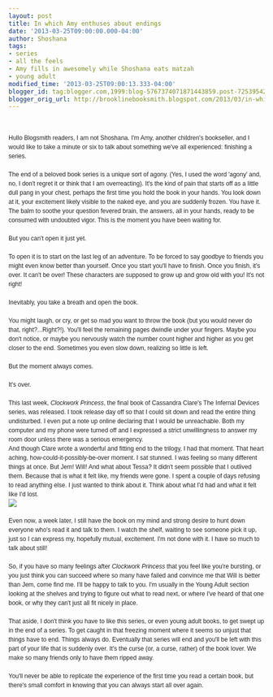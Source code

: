 ```yaml
---
layout: post
title: In which Amy enthuses about endings
date: '2013-03-25T09:00:00.000-04:00'
author: Shoshana
tags:
- series
- all the feels
- Amy fills in awesomely while Shoshana eats matzah
- young adult
modified_time: '2013-03-25T09:00:13.333-04:00'
blogger_id: tag:blogger.com,1999:blog-5767374071871443859.post-7253954203873559490
blogger_orig_url: http://brooklinebooksmith.blogspot.com/2013/03/in-which-amy-enthuses-about-endings.html
---
```


<br /><div class="im" style="color: #222222; font-family: Helvetica, Arial, sans-serif; font-size: 12px; line-height: 18px;">Hullo Blogsmith readers, I am not Shoshana. I'm Amy, another children's bookseller, and I would like to take a minute or six to talk about something we've all experienced: finishing a series.<br /><br />The end of a beloved book series is a unique sort of agony. (Yes, I used the word 'agony' and, no, I don't regret it or think that I am overreacting). It's the kind of pain that starts off as a little dull pang in your chest, perhaps the first time you hold the book in your hands. You look down at it, your excitement likely visible to the naked eye, and you are suddenly frozen. You have it. The balm to soothe your question fevered brain, the answers, all in your hands, ready to be consumed with undoubted vigor. This is the moment you have been waiting for.<br /><br />But you can't open it just yet.<br /><br />To open it is to start on the last leg of an adventure. To be forced to say goodbye to friends you might even know better than yourself. Once you start you'll have to finish. Once you finish, it's over. It can't be over! These characters are supposed to grow up and grow old with you! It's not right!<br /><br />Inevitably, you take a breath and open the book.<br /><br />You might laugh, or cry, or get so mad you want to throw the book (but you would never do that, right?...Right?!). You'll feel the remaining pages dwindle under your fingers. Maybe you don't notice, or maybe you nervously watch the number count higher and higher as you get closer to the end. Sometimes you even slow down, realizing so little is left.<br /><br />But the moment always comes.<br /><br />It's over.<br /><br />This last week, <i>Clockwork Princess</i>, the final book of Cassandra Clare's The Infernal Devices series, was released. I took release day off so that I could sit down and read the entire thing undisturbed. I even put a note up online declaring that I would be unreachable. Both my computer and my phone were turned off and I expressed a strict unwillingness to answer my room door unless there was a serious emergency.<br /></div><span style="color: #222222; font-family: Helvetica, Arial, sans-serif; font-size: 12px; line-height: 18px;">And though Clare wrote a wonderful and fitting end to the trilogy, I had that moment. That heart aching, how-could-it-possibly-be-over moment. I sat stunned. I was feeling so many different things at once. But Jem! Will! And what about Tessa? It didn't seem possible that I outlived them. Because that is what it felt like, my friends were gone. I spent a couple of days refusing to read anything else. I just wanted to think about it. Think about what I'd had and what it felt like I'd lost.</span><br style="color: #222222; font-family: Helvetica, Arial, sans-serif; font-size: 12px; line-height: 18px;" /><div class="yj6qo ajU" style="color: #222222; font-family: Helvetica, Arial, sans-serif; font-size: 12px; line-height: 18px;"><div class="ajR" id=":7e" tabindex="0"><img class="ajT" src="https://mail.google.com/mail/u/0/images/cleardot.gif" /></div></div><span style="color: #222222; font-family: Helvetica, Arial, sans-serif; font-size: 12px; line-height: 18px;"></span><br style="color: #222222; font-family: Helvetica, Arial, sans-serif; font-size: 12px; line-height: 18px;" /><span style="color: #222222; font-family: Helvetica, Arial, sans-serif; font-size: 12px; line-height: 18px;">Even now, a week later, I still have the book on my mind and strong desire to hunt down everyone who's read it and talk to them. I watch the shelf, waiting to see someone pick it up, just so I can express my, hopefully mutual, excitement. I'm not done with it. I have so much to talk about still!</span><br style="color: #222222; font-family: Helvetica, Arial, sans-serif; font-size: 12px; line-height: 18px;" /><br style="color: #222222; font-family: Helvetica, Arial, sans-serif; font-size: 12px; line-height: 18px;" /><span style="color: #222222; font-family: Helvetica, Arial, sans-serif; font-size: 12px; line-height: 18px;">So, if you have so many feelings after <i>Clockwork Princess</i> that you feel like you're bursting, or you just think you can succeed where so many have failed and convince me that Will is better than Jem, come find me. I'll be happy to talk to you. I'm usually in the Young Adult section looking at the shelves and trying to figure out what to read next, or where I've heard of that one book, or why they can't just all fit nicely in place.</span><br style="color: #222222; font-family: Helvetica, Arial, sans-serif; font-size: 12px; line-height: 18px;" /><span style="color: #222222; font-family: Helvetica, Arial, sans-serif; font-size: 12px; line-height: 18px;"></span><br style="color: #222222; font-family: Helvetica, Arial, sans-serif; font-size: 12px; line-height: 18px;" /><span style="color: #222222; font-family: Helvetica, Arial, sans-serif; font-size: 12px; line-height: 18px;">That aside, I don't think you have to like this series, or even young adult books, to get swept up in the end of a series. To get caught in that freezing moment where it seems so unjust that things have to end. Things always do. Eventually that series will end and you'll be left with this part of your life that is suddenly over. It's the curse (or, a curse, rather) of the book lover. We make so many friends only to have them ripped away.</span><br style="color: #222222; font-family: Helvetica, Arial, sans-serif; font-size: 12px; line-height: 18px;" /><span style="color: #222222; font-family: Helvetica, Arial, sans-serif; font-size: 12px; line-height: 18px;"></span><br style="color: #222222; font-family: Helvetica, Arial, sans-serif; font-size: 12px; line-height: 18px;" /><span style="color: #222222; font-family: Helvetica, Arial, sans-serif; font-size: 12px; line-height: 18px;">You'll never be able to replicate the experience of the first time you read a certain book, but there's small comfort in knowing that you can always start all over again.&nbsp;</span>